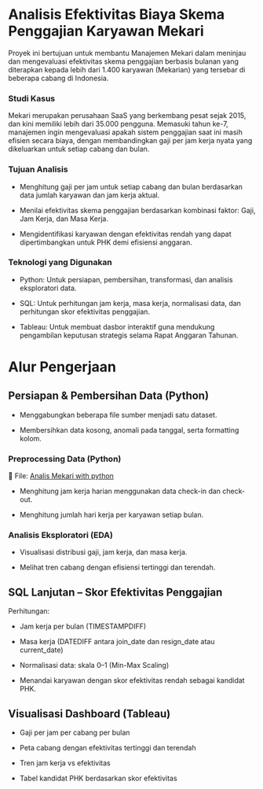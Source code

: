 # Analisis Efektivitas Biaya Skema Penggajian Karyawan Mekari
Proyek ini bertujuan untuk membantu Manajemen Mekari dalam meninjau dan mengevaluasi efektivitas skema penggajian berbasis bulanan yang diterapkan kepada lebih dari 1.400 karyawan (Mekarian) yang tersebar di beberapa cabang di Indonesia.

### Studi Kasus
Mekari merupakan perusahaan SaaS yang berkembang pesat sejak 2015, dan kini memiliki lebih dari 35.000 pengguna. Memasuki tahun ke-7, manajemen ingin mengevaluasi apakah sistem penggajian saat ini masih efisien secara biaya, dengan membandingkan gaji per jam kerja nyata yang dikeluarkan untuk setiap cabang dan bulan.

### Tujuan Analisis
- Menghitung gaji per jam untuk setiap cabang dan bulan berdasarkan data jumlah karyawan dan jam kerja aktual.

- Menilai efektivitas skema penggajian berdasarkan kombinasi faktor: Gaji, Jam Kerja, dan Masa Kerja.

- Mengidentifikasi karyawan dengan efektivitas rendah yang dapat dipertimbangkan untuk PHK demi efisiensi anggaran.

### Teknologi yang Digunakan
- Python: Untuk persiapan, pembersihan, transformasi, dan analisis eksploratori data.

- SQL: Untuk perhitungan jam kerja, masa kerja, normalisasi data, dan perhitungan skor efektivitas penggajian.

- Tableau: Untuk membuat dasbor interaktif guna mendukung pengambilan keputusan strategis selama Rapat Anggaran Tahunan.

# Alur Pengerjaan
## Persiapan & Pembersihan Data (Python)
- Menggabungkan beberapa file sumber menjadi satu dataset.

- Membersihkan data kosong, anomali pada tanggal, serta formatting kolom.

### Preprocessing Data (Python)
📌 File:  [Analis Mekari with python](https://github.com/Gilangsejati/Doku-E-Wallet-Analisis/blob/main/Mekari-Analisis/scripts/Data_Preprocessing_Mekari.ipynb)

- Menghitung jam kerja harian menggunakan data check-in dan check-out.

- Menghitung jumlah hari kerja per karyawan setiap bulan.

### Analisis Eksploratori (EDA)
- Visualisasi distribusi gaji, jam kerja, dan masa kerja.

- Melihat tren cabang dengan efisiensi tertinggi dan terendah.

## SQL Lanjutan – Skor Efektivitas Penggajian
Perhitungan:

- Jam kerja per bulan (TIMESTAMPDIFF)

- Masa kerja (DATEDIFF antara join_date dan resign_date atau current_date)

- Normalisasi data: skala 0–1 (Min-Max Scaling)

- Menandai karyawan dengan skor efektivitas rendah sebagai kandidat PHK.

## Visualisasi Dashboard (Tableau)

- Gaji per jam per cabang per bulan

- Peta cabang dengan efektivitas tertinggi dan terendah

- Tren jam kerja vs efektivitas

- Tabel kandidat PHK berdasarkan skor efektivitas


